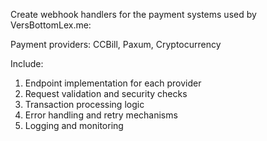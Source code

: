 Create webhook handlers for the payment systems used by VersBottomLex.me:

Payment providers: CCBill, Paxum, Cryptocurrency

Include:
1. Endpoint implementation for each provider
2. Request validation and security checks
3. Transaction processing logic
4. Error handling and retry mechanisms
5. Logging and monitoring
